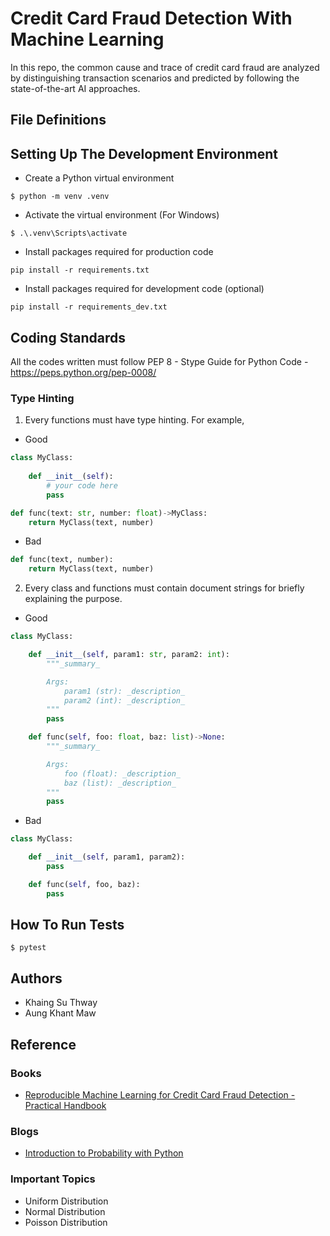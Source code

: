 # Credit Card Fraud Detection With Machine Learning
In this repo, the common cause and trace of credit card fraud are analyzed by  distinguishing transaction scenarios and predicted by following the state-of-the-art AI approaches. 

## File Definitions

## Setting Up The Development Environment
* Create a Python virtual environment
```
$ python -m venv .venv
```
* Activate the virtual environment (For Windows)
```
$ .\.venv\Scripts\activate
```
* Install packages required for production code
```
pip install -r requirements.txt
```
* Install packages required for development code (optional)
```
pip install -r requirements_dev.txt
```

## Coding Standards
All the codes written must follow PEP 8 - Stype Guide for Python Code - https://peps.python.org/pep-0008/

### Type Hinting
1. Every functions must have type hinting. For example,
* Good
```python
class MyClass:
    
    def __init__(self):
        # your code here
        pass

def func(text: str, number: float)->MyClass:
    return MyClass(text, number)
```
* Bad
```python
def func(text, number):
    return MyClass(text, number)
```
2. Every class and functions must contain document strings for briefly explaining the purpose.
* Good
```python
class MyClass:

    def __init__(self, param1: str, param2: int):
        """_summary_

        Args:
            param1 (str): _description_
            param2 (int): _description_
        """
        pass

    def func(self, foo: float, baz: list)->None:
        """_summary_

        Args:
            foo (float): _description_
            baz (list): _description_
        """
        pass

```
* Bad
```python
class MyClass:

    def __init__(self, param1, param2):
        pass

    def func(self, foo, baz):
        pass
```

## How To Run Tests
```
$ pytest
```
## Authors
- Khaing Su Thway
- Aung Khant Maw

## Reference 

### Books

- [Reproducible Machine Learning for Credit Card Fraud Detection - Practical Handbook](https://fraud-detection-handbook.github.io/fraud-detection-handbook/Foreword.html)

### Blogs
- [Introduction to Probability with Python](https://ethanweed.github.io/pythonbook/04.02-probability.html)
### Important Topics
- Uniform Distribution
- Normal Distribution
- Poisson Distribution
